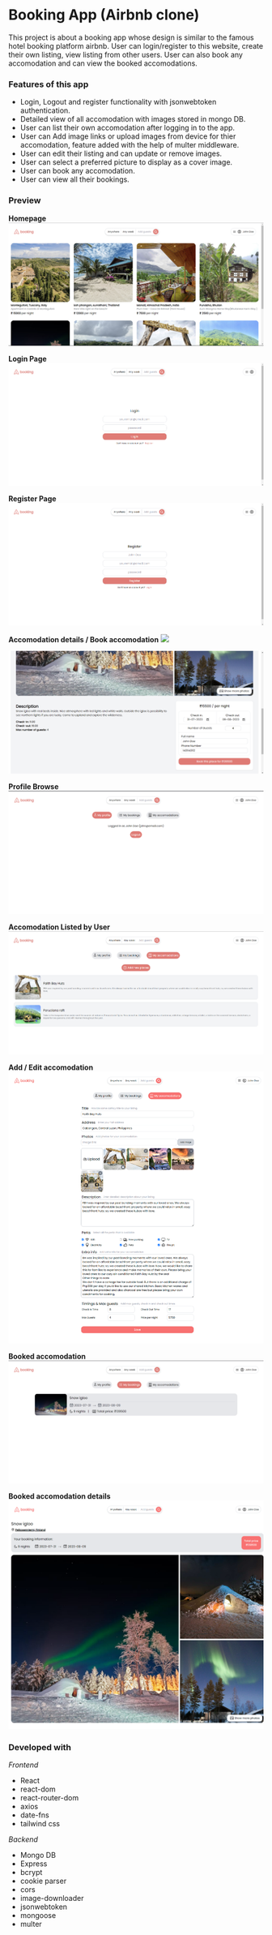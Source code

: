 # Booking App (Airbnb clone)
This project is about a booking app whose design is similar to the famous hotel booking platform airbnb. User can login/register to this website, create their own listing, view listing from other users. User can also book any accomodation and can view the booked accomodations.

### Features of this app
- Login, Logout and register functionality with jsonwebtoken authentication.
- Detailed view of all accomodation with images stored in mongo DB.
- User can list their own accomodation after logging in to the app.
- User can Add image links or upload images from device for thier accomodation, feature added with the help of multer middleware.
- User can edit their listing and can update or remove images.
- User can select a preferred picture to display as a cover image.
- User can book any accomodation.
- User can view all their bookings.

### Preview

**Homepage**
<img src="./preview/booking-app-homepage.png">

**Login Page**
<img src="./preview/booking-app-login.png">

**Register Page**
<img src="./preview/booking-app-register.png">

**Accomodation details / Book accomodation**
<img src="./preview/booking-app-single-place-page.png">

<img src="./preview/booking-app-book-accomodation.png">

**Profile Browse**
<img src="./preview/booking-app-profile-browse.png">

**Accomodation Listed by User**
<img src="./preview/booking-app-accomodation-list.png">

**Add / Edit accomodation**
<img src="./preview/booking-app-add-listings.png">

**Booked accomodation**
<img src="./preview/booking-app-booked-accomodation-list.png">

**Booked accomodation details**
<img src="./preview/booking-app-booked-accomodation-details.png">


### Developed with

*Frontend*
- React
- react-dom
- react-router-dom
- axios
- date-fns
- tailwind css

*Backend*
- Mongo DB
- Express
- bcrypt
- cookie parser
- cors
- image-downloader
- jsonwebtoken
- mongoose
- multer